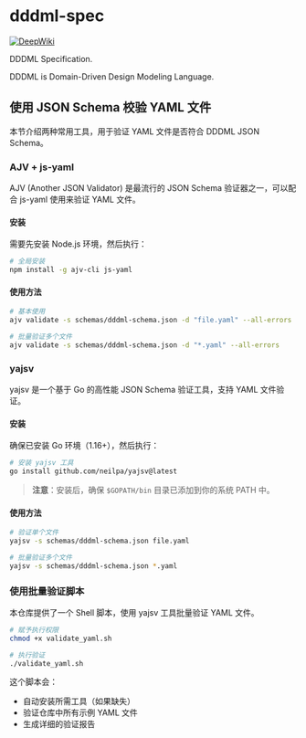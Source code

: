 # dddml-spec

[![DeepWiki](https://img.shields.io/badge/DeepWiki-Docs-blue?logo=read-the-docs)](https://deepwiki.com/wubuku/dddml-spec)

DDDML Specification. 

DDDML is Domain-Driven Design Modeling Language.


## 使用 JSON Schema 校验 YAML 文件

本节介绍两种常用工具，用于验证 YAML 文件是否符合 DDDML JSON Schema。

### AJV + js-yaml

AJV (Another JSON Validator) 是最流行的 JSON Schema 验证器之一，可以配合 js-yaml 使用来验证 YAML 文件。

#### 安装

需要先安装 Node.js 环境，然后执行：

```bash
# 全局安装
npm install -g ajv-cli js-yaml
```

#### 使用方法

```bash
# 基本使用
ajv validate -s schemas/dddml-schema.json -d "file.yaml" --all-errors

# 批量验证多个文件
ajv validate -s schemas/dddml-schema.json -d "*.yaml" --all-errors
```

### yajsv

yajsv 是一个基于 Go 的高性能 JSON Schema 验证工具，支持 YAML 文件验证。

#### 安装

确保已安装 Go 环境（1.16+），然后执行：

```bash
# 安装 yajsv 工具
go install github.com/neilpa/yajsv@latest
```

> **注意**：安装后，确保 `$GOPATH/bin` 目录已添加到你的系统 PATH 中。

#### 使用方法

```bash
# 验证单个文件
yajsv -s schemas/dddml-schema.json file.yaml

# 批量验证多个文件
yajsv -s schemas/dddml-schema.json *.yaml
```

### 使用批量验证脚本

本仓库提供了一个 Shell 脚本，使用 yajsv 工具批量验证 YAML 文件。

```bash
# 赋予执行权限
chmod +x validate_yaml.sh

# 执行验证
./validate_yaml.sh
```

这个脚本会：
- 自动安装所需工具（如果缺失）
- 验证仓库中所有示例 YAML 文件
- 生成详细的验证报告


